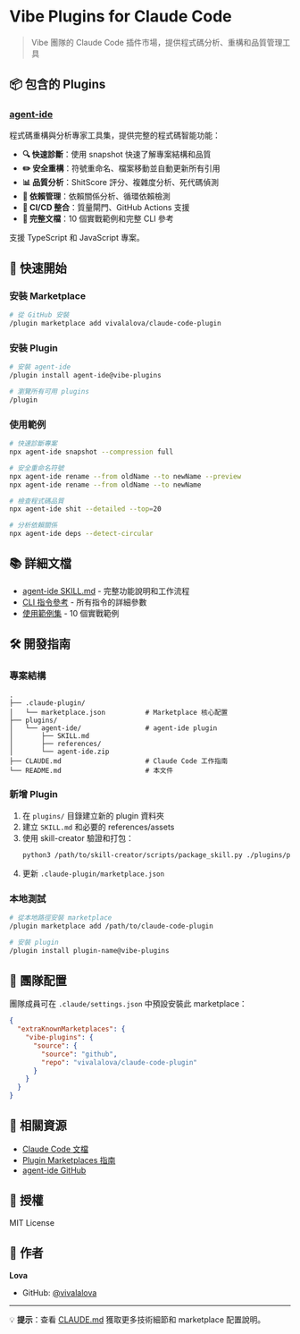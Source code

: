 # Vibe Plugins for Claude Code

> Vibe 團隊的 Claude Code 插件市場，提供程式碼分析、重構和品質管理工具

## 📦 包含的 Plugins

### [agent-ide](./plugins/agent-ide)

程式碼重構與分析專家工具集，提供完整的程式碼智能功能：

- **🔍 快速診斷**：使用 snapshot 快速了解專案結構和品質
- **✏️ 安全重構**：符號重命名、檔案移動並自動更新所有引用
- **📊 品質分析**：ShitScore 評分、複雜度分析、死代碼偵測
- **🔗 依賴管理**：依賴關係分析、循環依賴檢測
- **🚀 CI/CD 整合**：質量閘門、GitHub Actions 支援
- **📝 完整文檔**：10 個實戰範例和完整 CLI 參考

支援 TypeScript 和 JavaScript 專案。

## 🚀 快速開始

### 安裝 Marketplace

```bash
# 從 GitHub 安裝
/plugin marketplace add vivalalova/claude-code-plugin
```

### 安裝 Plugin

```bash
# 安裝 agent-ide
/plugin install agent-ide@vibe-plugins

# 瀏覽所有可用 plugins
/plugin
```

### 使用範例

```bash
# 快速診斷專案
npx agent-ide snapshot --compression full

# 安全重命名符號
npx agent-ide rename --from oldName --to newName --preview
npx agent-ide rename --from oldName --to newName

# 檢查程式碼品質
npx agent-ide shit --detailed --top=20

# 分析依賴關係
npx agent-ide deps --detect-circular
```

## 📚 詳細文檔

- [agent-ide SKILL.md](./plugins/agent-ide/SKILL.md) - 完整功能說明和工作流程
- [CLI 指令參考](./plugins/agent-ide/references/cli-reference.md) - 所有指令的詳細參數
- [使用範例集](./plugins/agent-ide/references/examples.md) - 10 個實戰範例

## 🛠️ 開發指南

### 專案結構

```
.
├── .claude-plugin/
│   └── marketplace.json          # Marketplace 核心配置
├── plugins/
│   └── agent-ide/                # agent-ide plugin
│       ├── SKILL.md
│       ├── references/
│       └── agent-ide.zip
├── CLAUDE.md                     # Claude Code 工作指南
└── README.md                     # 本文件
```

### 新增 Plugin

1. 在 `plugins/` 目錄建立新的 plugin 資料夾
2. 建立 `SKILL.md` 和必要的 references/assets
3. 使用 skill-creator 驗證和打包：
   ```bash
   python3 /path/to/skill-creator/scripts/package_skill.py ./plugins/plugin-name
   ```
4. 更新 `.claude-plugin/marketplace.json`

### 本地測試

```bash
# 從本地路徑安裝 marketplace
/plugin marketplace add /path/to/claude-code-plugin

# 安裝 plugin
/plugin install plugin-name@vibe-plugins
```

## 🔧 團隊配置

團隊成員可在 `.claude/settings.json` 中預設安裝此 marketplace：

```json
{
  "extraKnownMarketplaces": {
    "vibe-plugins": {
      "source": {
        "source": "github",
        "repo": "vivalalova/claude-code-plugin"
      }
    }
  }
}
```

## 📖 相關資源

- [Claude Code 文檔](https://docs.claude.com/en/docs/claude-code)
- [Plugin Marketplaces 指南](https://docs.claude.com/en/docs/claude-code/plugin-marketplaces)
- [agent-ide GitHub](https://github.com/vivalalova/agent-ide)

## 📄 授權

MIT License

## 👤 作者

**Lova**

- GitHub: [@vivalalova](https://github.com/vivalalova)

---

💡 **提示**：查看 [CLAUDE.md](./CLAUDE.md) 獲取更多技術細節和 marketplace 配置說明。
